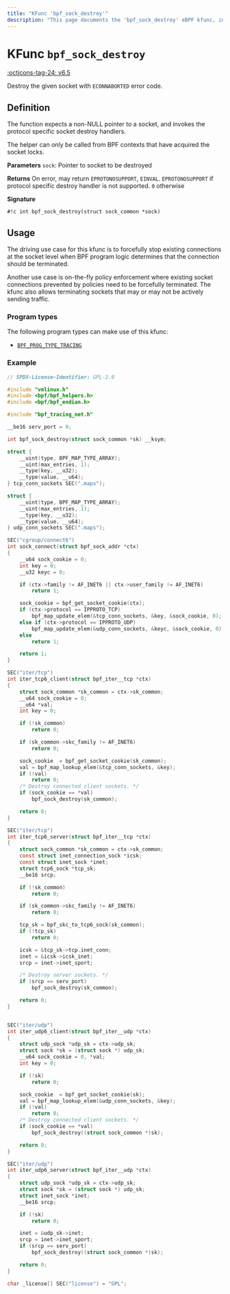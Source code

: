 ```yaml
---
title: "KFunc 'bpf_sock_destroy'"
description: "This page documents the 'bpf_sock_destroy' eBPF kfunc, including its definition, usage, program types that can use it, and examples."
---
```

# KFunc `bpf_sock_destroy`

<!-- [FEATURE_TAG](bpf_sock_destroy) -->
[:octicons-tag-24: v6.5](https://github.com/torvalds/linux/commit/4ddbcb886268af8d12a23e6640b39d1d9c652b1b)
<!-- [/FEATURE_TAG] -->

Destroy the given socket with `ECONNABORTED` error code.

## Definition

The function expects a non-NULL pointer to a socket, and invokes the protocol specific socket destroy handlers.

The helper can only be called from BPF contexts that have acquired the socket locks.

**Parameters**
`sock`: Pointer to socket to be destroyed

**Returns**
On error, may return `EPROTONOSUPPORT`, `EINVAL`. `EPROTONOSUPPORT` if protocol specific destroy handler is not supported. `0` otherwise

**Signature**

<!-- [KFUNC_DEF] -->
`#!c int bpf_sock_destroy(struct sock_common *sock)`
<!-- [/KFUNC_DEF] -->

## Usage

The driving use case for this kfunc is to forcefully stop existing connections at the socket level when BPF program logic determines that the connection should be terminated.

Another use case is on-the-fly policy enforcement where existing socket connections prevented by policies need to be forcefully terminated.  The kfunc also allows terminating sockets that may or may not be actively sending traffic.

### Program types

The following program types can make use of this kfunc:

<!-- [KFUNC_PROG_REF] -->
- [`BPF_PROG_TYPE_TRACING`](../program-type/BPF_PROG_TYPE_TRACING.md)
<!-- [/KFUNC_PROG_REF] -->

### Example

```c
// SPDX-License-Identifier: GPL-2.0

#include "vmlinux.h"
#include <bpf/bpf_helpers.h>
#include <bpf/bpf_endian.h>

#include "bpf_tracing_net.h"

__be16 serv_port = 0;

int bpf_sock_destroy(struct sock_common *sk) __ksym;

struct {
	__uint(type, BPF_MAP_TYPE_ARRAY);
	__uint(max_entries, 1);
	__type(key, __u32);
	__type(value, __u64);
} tcp_conn_sockets SEC(".maps");

struct {
	__uint(type, BPF_MAP_TYPE_ARRAY);
	__uint(max_entries, 1);
	__type(key, __u32);
	__type(value, __u64);
} udp_conn_sockets SEC(".maps");

SEC("cgroup/connect6")
int sock_connect(struct bpf_sock_addr *ctx)
{
	__u64 sock_cookie = 0;
	int key = 0;
	__u32 keyc = 0;

	if (ctx->family != AF_INET6 || ctx->user_family != AF_INET6)
		return 1;

	sock_cookie = bpf_get_socket_cookie(ctx);
	if (ctx->protocol == IPPROTO_TCP)
		bpf_map_update_elem(&tcp_conn_sockets, &key, &sock_cookie, 0);
	else if (ctx->protocol == IPPROTO_UDP)
		bpf_map_update_elem(&udp_conn_sockets, &keyc, &sock_cookie, 0);
	else
		return 1;

	return 1;
}

SEC("iter/tcp")
int iter_tcp6_client(struct bpf_iter__tcp *ctx)
{
	struct sock_common *sk_common = ctx->sk_common;
	__u64 sock_cookie = 0;
	__u64 *val;
	int key = 0;

	if (!sk_common)
		return 0;

	if (sk_common->skc_family != AF_INET6)
		return 0;

	sock_cookie  = bpf_get_socket_cookie(sk_common);
	val = bpf_map_lookup_elem(&tcp_conn_sockets, &key);
	if (!val)
		return 0;
	/* Destroy connected client sockets. */
	if (sock_cookie == *val)
		bpf_sock_destroy(sk_common);

	return 0;
}

SEC("iter/tcp")
int iter_tcp6_server(struct bpf_iter__tcp *ctx)
{
	struct sock_common *sk_common = ctx->sk_common;
	const struct inet_connection_sock *icsk;
	const struct inet_sock *inet;
	struct tcp6_sock *tcp_sk;
	__be16 srcp;

	if (!sk_common)
		return 0;

	if (sk_common->skc_family != AF_INET6)
		return 0;

	tcp_sk = bpf_skc_to_tcp6_sock(sk_common);
	if (!tcp_sk)
		return 0;

	icsk = &tcp_sk->tcp.inet_conn;
	inet = &icsk->icsk_inet;
	srcp = inet->inet_sport;

	/* Destroy server sockets. */
	if (srcp == serv_port)
		bpf_sock_destroy(sk_common);

	return 0;
}


SEC("iter/udp")
int iter_udp6_client(struct bpf_iter__udp *ctx)
{
	struct udp_sock *udp_sk = ctx->udp_sk;
	struct sock *sk = (struct sock *) udp_sk;
	__u64 sock_cookie = 0, *val;
	int key = 0;

	if (!sk)
		return 0;

	sock_cookie  = bpf_get_socket_cookie(sk);
	val = bpf_map_lookup_elem(&udp_conn_sockets, &key);
	if (!val)
		return 0;
	/* Destroy connected client sockets. */
	if (sock_cookie == *val)
		bpf_sock_destroy((struct sock_common *)sk);

	return 0;
}

SEC("iter/udp")
int iter_udp6_server(struct bpf_iter__udp *ctx)
{
	struct udp_sock *udp_sk = ctx->udp_sk;
	struct sock *sk = (struct sock *) udp_sk;
	struct inet_sock *inet;
	__be16 srcp;

	if (!sk)
		return 0;

	inet = &udp_sk->inet;
	srcp = inet->inet_sport;
	if (srcp == serv_port)
		bpf_sock_destroy((struct sock_common *)sk);

	return 0;
}

char _license[] SEC("license") = "GPL";
```
